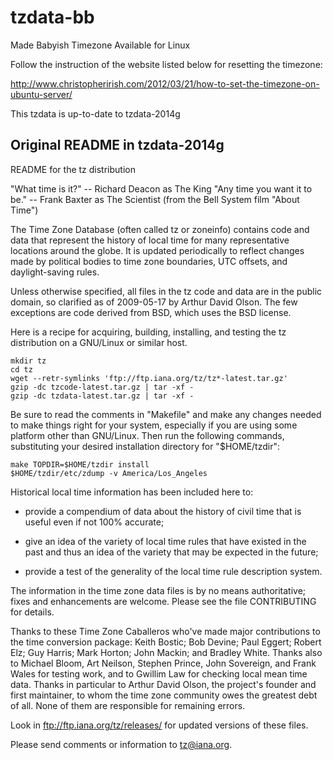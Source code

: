 tzdata-bb
=========

Made Babyish Timezone Available for Linux

Follow the instruction of the website listed below for resetting the timezone:

  http://www.christopherirish.com/2012/03/21/how-to-set-the-timezone-on-ubuntu-server/

This tzdata is up-to-date to tzdata-2014g

Original README in tzdata-2014g
-------------------------------

README for the tz distribution

"What time is it?" -- Richard Deacon as The King
"Any time you want it to be." -- Frank Baxter as The Scientist
					(from the Bell System film "About Time")

The Time Zone Database (often called tz or zoneinfo) contains code and
data that represent the history of local time for many representative
locations around the globe.  It is updated periodically to reflect
changes made by political bodies to time zone boundaries, UTC offsets,
and daylight-saving rules.

Unless otherwise specified, all files in the tz code and data are in
the public domain, so clarified as of 2009-05-17 by Arthur David Olson.
The few exceptions are code derived from BSD, which uses the BSD license.

Here is a recipe for acquiring, building, installing, and testing the
tz distribution on a GNU/Linux or similar host.

	mkdir tz
	cd tz
	wget --retr-symlinks 'ftp://ftp.iana.org/tz/tz*-latest.tar.gz'
	gzip -dc tzcode-latest.tar.gz | tar -xf -
	gzip -dc tzdata-latest.tar.gz | tar -xf -

Be sure to read the comments in "Makefile" and make any changes needed
to make things right for your system, especially if you are using some
platform other than GNU/Linux.  Then run the following commands,
substituting your desired installation directory for "$HOME/tzdir":

	make TOPDIR=$HOME/tzdir install
	$HOME/tzdir/etc/zdump -v America/Los_Angeles

Historical local time information has been included here to:

*	provide a compendium of data about the history of civil time
	that is useful even if not 100% accurate;

*	give an idea of the variety of local time rules that have
	existed in the past and thus an idea of the variety that may be
	expected in the future;

*	provide a test of the generality of the local time rule description
	system.

The information in the time zone data files is by no means authoritative;
fixes and enhancements are welcome.  Please see the file CONTRIBUTING
for details.

Thanks to these Time Zone Caballeros who've made major contributions to the
time conversion package: Keith Bostic; Bob Devine; Paul Eggert; Robert Elz;
Guy Harris; Mark Horton; John Mackin; and Bradley White.  Thanks also to
Michael Bloom, Art Neilson, Stephen Prince, John Sovereign, and Frank Wales
for testing work, and to Gwillim Law for checking local mean time data.
Thanks in particular to Arthur David Olson, the project's founder and first
maintainer, to whom the time zone community owes the greatest debt of all.
None of them are responsible for remaining errors.

Look in <ftp://ftp.iana.org/tz/releases/> for updated versions of these files.

Please send comments or information to tz@iana.org.
